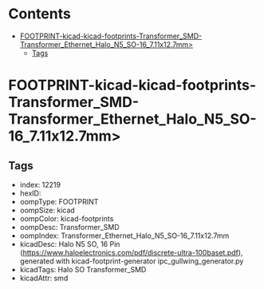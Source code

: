 



Contents
========

* [FOOTPRINT-kicad-kicad-footprints-Transformer_SMD-Transformer_Ethernet_Halo_N5_SO-16_7.11x12.7mm>](#footprint-kicad-kicad-footprints-transformer_smd-transformer_ethernet_halo_n5_so-16_711x127mm)
	* [Tags](#tags)

# FOOTPRINT-kicad-kicad-footprints-Transformer_SMD-Transformer_Ethernet_Halo_N5_SO-16_7.11x12.7mm>

## Tags

- index: 12219
- hexID: 
- oompType: FOOTPRINT
- oompSize: kicad
- oompColor: kicad-footprints
- oompDesc: Transformer_SMD
- oompIndex: Transformer_Ethernet_Halo_N5_SO-16_7.11x12.7mm
- kicadDesc: Halo N5 SO, 16 Pin (https://www.haloelectronics.com/pdf/discrete-ultra-100baset.pdf), generated with kicad-footprint-generator ipc_gullwing_generator.py
- kicadTags: Halo SO Transformer_SMD
- kicadAttr: smd

